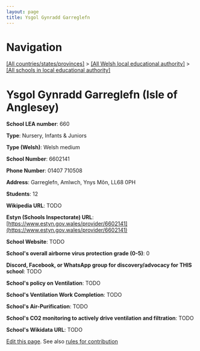 ```yaml
---
layout: page
title: Ysgol Gynradd Garreglefn
---
```

# Navigation

[[All countries/states/provinces]](../../..) > [[All Welsh local educational authority]](../..) > [[All schools in local educational authority]](..)

# Ysgol Gynradd Garreglefn (Isle of Anglesey)

**School LEA number**: 660

**Type**: Nursery, Infants & Juniors

**Type (Welsh)**: Welsh medium

**School Number**: 6602141

**Phone Number**: 01407 710508

**Address**: Garreglefn, Amlwch, Ynys Môn, LL68 0PH

**Students**: 12

**Wikipedia URL**: TODO

**Estyn (Schools Inspectorate) URL**: [https://www.estyn.gov.wales/provider/6602141](https://www.estyn.gov.wales/provider/6602141)

**School Website**: TODO

**School's overall airborne virus protection grade (0-5)**: 0

**Discord, Facebook, or WhatsApp group for discovery/advocacy for THIS school**: TODO

**School's policy on Ventilation**: TODO

**School's Ventilation Work Completion**: TODO

**School's Air-Purification**: TODO

**School's CO2 monitoring to actively drive ventilation and filtration**: TODO

**School's Wikidata URL**: TODO




[Edit this page](https://github.com/ventilate-schools/Wales/edit/prif/./Isle_of_Anglesey/Ysgol_Gynradd_Garreglefn.md). See also [rules for contribution](../../../contribution-rules/)